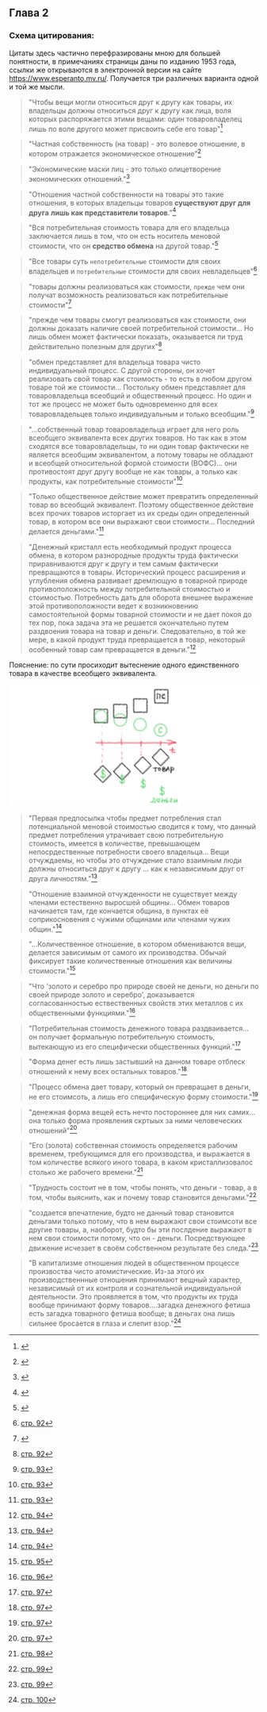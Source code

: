 ## Глава 2

### Схема цитирования: 

Цитаты здесь частично перефразированы мною для большей понятности, в примечаниях страницы даны по изданию 1953 года, ссылки же открываются в электронной версии на сайте https://www.esperanto.mv.ru/. Получается три различных варианта одной и той же мысли.

> "Чтобы вещи могли относиться друг к другу как товары, их владельцы должны относиться друг к другу как лица, воля которых распоряжается этими вещами: один товаровладелец лишь по воле другого может присвоить себе его товар"[^1]

> "Частная собственность (на товар) - это волевое отношение, в котором отражается экономическое отношение"[^2]

> "Экономические маски лиц - это только олицетворение экономических отношений."[^3]

> "Отношения частной собственности на товары это такие отношения, в которых владельцы товаров **существуют друг для друга** **лишь как представители товаров**."[^4]

> "Вся потребительная стоимость товара для его владельца заключается лишь в том, что он есть носитель меновой стоимости, что он **средство обмена** на другой товар."[^5]

> "Все товары суть `непотребительные` стоимости для своих владельцев и `потребительные` стоимости для своих невладельцев"[^6]

> "товары должны реализоваться как стоимости, `прежде` чем они получат возможность реализоваться как потребительные стоимости"[^7]

>"прежде чем товары смогут реализоваться как стоимости, они должны доказать наличие своей потребительной стоимости... Но лишь обмен может фактически показать, оказывается ли труд действительно полезным для других"[^8]

>"обмен представляет для владельца товара чисто индивидуальный процесс. С другой стороны, он хочет реализовать свой товар как стоимость - то есть в любом другом товаре той же стоимости... Постольку обмен представляет для товаровладельца всеобщий и общественный процесс. Но один и тот же процесс не может быть одновременно для всех товаровладельцев только индивидуальным и только всеобщим."[^9]

>"...собственный товар товаровладельца играет для него роль всеобщего эквивалента всех других товаров. Но так как в этом сходятся все товаровладельцы, то ни один товар фактически не является всеобщим эквивалентом, а потому товары не обладают и всеобщей относительной формой стоимости (ВОФС)... они противостоят друг другу вообще не как товары, а только как продукты, как потребительные стоимости"[^10]

>"Только общественное действие может превратить определенный товар во всеобщий эквивалент. Поэтому общественное действие всех прочих товаров исторгает из их среды один определенный товар, в котором все они выражают свои стоимости... Последний делается деньгами."[^11]

>"Денежный кристалл есть необходимый продукт процесса обмена, в котором разнородные продукты труда фактически приравниваются друг к другу и тем самым фактически превращаются в товары. Исторический процесс расширения и углубления обмена развивает дремлющую в товарной природе противоположность между потребительной стоимостью и стоимостью. Потребность дать для оборота внешнее выражение этой противоположности ведет к возникновению самостоятельной формы товарной стоимости и не дает покоя до тех пор, пока задача эта не решается окончательно путем раздвоения товара на товар и деньги. 
> Следовательно, в той же мере, в какой продукт труда превращается в товар, некоторый особенный товар сам превращается в деньги."[^12]


Пояснение: по сути просиходит вытеснение одного единственного товара в качестве всеобщего эквивалента.

![картинка](img/1.jpg)

>"Первая предпосылка чтобы предмет потребления стал потенциальной меновой стоимостью сводится к тому, что данный предмет потребления утрачивает свою потребительную стоимость, имеется в количестве, превышающем непосрдественные потребности своего владельца... Вещи отчуждаемы, но чтобы это отчуждение стало взаимным люди должны относиться друг к другу ... как к независимым друг от друга личностям."[^13]

>"Отношение взаимной отчужденности не существует между членами естественно выросшей общины... Обмен товаров начинается там, где кончается община, в пунктах её соприкосновения с чужими общинами или членами чужих общин."[^14]

>"...Количественное отношение, в котором обмениваются вещи, делается зависимым от самого их производства. Обычай фиксирует такие количественные отношения как величины стоимости."[^15]

>"Что 'золото и серебро про природе своей не деньги, но деньги по своей природе золото и серебро', доказывается согласованностью ествественных свойств этих металлов с их общественными функциями."[^16]

>"Потребительная стоимость денежного товара раздваивается... он получает формальную потребительную стоимость, вытекающую из его специфически общественных функций."[^17]

>"Форма денег есть лишь застывший на данном товаре отблеск отношений к нему всех остальных товаров."[^18]

>"Процесс обмена дает товару, который он превращает в деньги, не его стоимсоть, а лишь его специфическую форму стоимости."[^19]

>"денежная форма вещей есть нечто постороннее для них самих... она только форма проявления скртыых за ними человеческих отношений"[^20]

>"Его (золота) собственная стоимость определяется рабочим временем, требующимся для его производства, и выражается в том количестве всякого иного товара, в каком кристаллизовалос столько же рабочего времени."[^21]

>"Трудность состоит не в том, чтобы понять, что деньги - товар, а в том, чтобы выяснить, как и почему товар становится деньгами."[^22]

>"создается впечатление, будто не данный товар становится деньгами только потому, что в нем выражают свои стоимсоти все другие товары, а, наоборот, будто бы эти послдение выражают в нем свои стоимости потому, что он - деньги. Посредствующее движение исчезает в своём собственном результате без следа."[^23]

>"В капитализме отношения людей в общественном процессе произвоства чисто атомистические. Из-за этого их производственнные отношения принимают вещный характер, независимый от их контроля и сознательной индивидуальной деятельности. Это проявляется в том, что продукты их труда вообще принимают форму товаров....загадка денежного фетиша есть загадка товарного фетиша вообще; в деньгах она лишь сильнее бросается в глаза и слепит взор."[^24]




[^1]:[]()
[^2]:[]()
[^3]:[]()
[^4]:[]()
[^5]:[]()

[^6]:[стр. 92](https://www.esperanto.mv.ru/Marksismo/Kapital1/kapital1-02html#c2:~:text=%D0%92%D1%81%D0%B5%20%D1%82%D0%BE%D0%B2%D0%B0%D1%80%D1%8B%20%D1%81%D1%83%D1%82%D1%8C%20%D0%BD%D0%B5%D0%BF%D0%BE%D1%82%D1%80%D0%B5%D0%B1%D0%B8%D1%82%D0%B5%D0%BB%D1%8C%D0%BD%D1%8B%D0%B5%20%D1%81%D1%82%D0%BE%D0%B8%D0%BC%D0%BE%D1%81%D1%82%D0%B8%20%D0%B4%D0%BB%D1%8F%20%D1%81%D0%B2%D0%BE%D0%B8%D1%85%20%D0%B2%D0%BB%D0%B0%D0%B4%D0%B5%D0%BB%D1%8C%D1%86%D0%B5%D0%B2%20%D0%B8%20%D0%BF%D0%BE%D1%82%D1%80%D0%B5%D0%B1%D0%B8%D1%82%D0%B5%D0%BB%D1%8C%D0%BD%D1%8B%D0%B5%20%D1%81%D1%82%D0%BE%D0%B8%D0%BC%D0%BE%D1%81%D1%82%D0%B8%20%D0%B4%D0%BB%D1%8F%20%D1%81%D0%B2%D0%BE%D0%B8%D1%85%20%D0%BD%D0%B5%D0%B2%D0%BB%D0%B0%D0%B4%D0%B5%D0%BB%D1%8C%D1%86%D0%B5%D0%B2)

[^7]:[]()

[^8]:[ стр. 92](https://www.esperanto.mv.ru/Marksismo/Kapital1/kapital1-02.html#c2:~:text=%D1%8F%D0%B2%D0%BB%D1%8F%D0%B5%D1%82%D1%81%D1%8F%20%D0%BB%D0%B8%20%D1%82%D1%80%D1%83%D0%B4%20%D0%B4%D0%B5%D0%B9%D1%81%D1%82%D0%B2%D0%B8%D1%82%D0%B5%D0%BB%D1%8C%D0%BD%D0%BE%20%D0%BF%D0%BE%D0%BB%D0%B5%D0%B7%D0%BD%D1%8B%D0%BC%20%D0%B4%D0%BB%D1%8F%20%D0%B4%D1%80%D1%83%D0%B3%D0%B8%D1%85%2C%20%D1%83%D0%B4%D0%BE%D0%B2%D0%BB%D0%B5%D1%82%D0%B2%D0%BE%D1%80%D1%8F%D0%B5%D1%82%20%D0%BB%D0%B8%20%D0%B5%D0%B3%D0%BE%20%D0%BF%D1%80%D0%BE%D0%B4%D1%83%D0%BA%D1%82%20%D0%BA%D0%B0%D0%BA%D0%BE%D0%B9%2D%D0%BB%D0%B8%D0%B1%D0%BE%20%D1%87%D1%83%D0%B6%D0%BE%D0%B9%20%D0%BF%D0%BE%D1%82%D1%80%D0%B5%D0%B1%D0%BD%D0%BE%D1%81%D1%82%D0%B8%2C%20%E2%80%94%20%D1%8D%D1%82%D0%BE%20%D0%BC%D0%BE%D0%B6%D0%B5%D1%82%20%D0%B4%D0%BE%D0%BA%D0%B0%D0%B7%D0%B0%D1%82%D1%8C%20%D0%BB%D0%B8%D1%88%D1%8C%20%D0%BE%D0%B1%D0%BC%D0%B5%D0%BD)

[^9]:[ стр. 93]()

[^10]:[ стр. 93]()

[^11]:[ стр. 93]()

[^12]:[ стр. 94]()

[^13]:[ стр. 94]()

[^14]:[ стр. 94]()

[^15]:[ стр. 95]()

[^16]:[ стр. 96]()

[^17]:[ стр. 97]()

[^18]:[ стр. 97]()

[^19]:[ стр. 97]()

[^20]:[ стр. 97]()

[^21]:[ стр. 98]()

[^22]:[ стр. 99]()

[^23]:[ стр. 99]()

[^24]:[ стр. 100]()